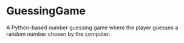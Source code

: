 # GuessingGame
A Python-based number guessing game where the player guesses a random number chosen by the computer.

